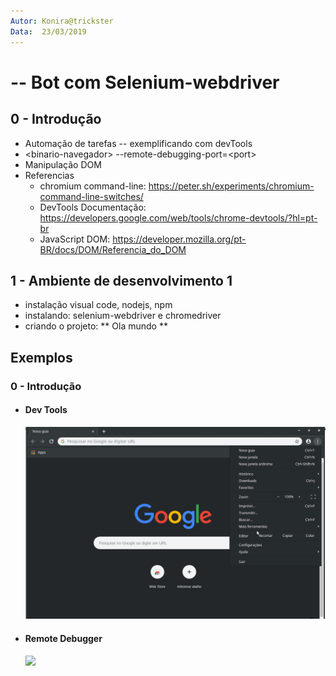 ```yaml
---
Autor: Konira@trickster
Data:  23/03/2019
---
```

# -- Bot com Selenium-webdriver

## 0 - Introdução  
 -  Automação de tarefas -- exemplificando com devTools  
 -  \<binario-navegador> --remote-debugging-port=\<port> 
 - Manipulação DOM
 - Referencias
   - chromium command-line: https://peter.sh/experiments/chromium-command-line-switches/
   - DevTools Documentação: https://developers.google.com/web/tools/chrome-devtools/?hl=pt-br
   - JavaScript DOM:  https://developer.mozilla.org/pt-BR/docs/DOM/Referencia_do_DOM
## 1 - Ambiente de desenvolvimento 1
 - instalação visual code, nodejs, npm
 - instalando: selenium-webdriver e chromedriver
 - criando o projeto: ** Ola mundo **

## Exemplos

### 0 - Introdução 
* #### Dev Tools
  	![](./img/devTools.gif)

* #### Remote Debugger
 	![](./img/remoteDevTools.gif)

